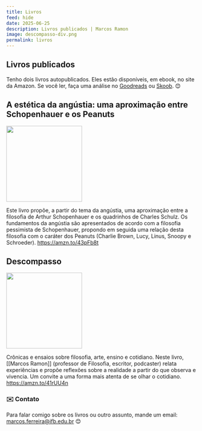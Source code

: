 ```yaml
---
title: Livros
feed: hide
date: 2025-06-25
description: Livros publicados | Marcos Ramon
image: descompasso-div.png
permalink: livros
---
```


## Livros publicados

Tenho dois livros autopublicados. Eles estão disponíveis, em ebook, no site da Amazon. Se você ler, faça uma análise no [Goodreads](https://www.goodreads.com/author/show/16012578.Marcos_Ramon) ou [Skoob](https://www.skoob.com.br/descompasso-841935ed847109.html). 😊

## A estética da angústia: uma aproximação entre Schopenhauer e os Peanuts

<img src="assets/img/Pasted image 20250306152840.png" width="200">

Este livro propõe, a partir do tema da angústia, uma aproximação entre a filosofia de Arthur Schopenhauer e os quadrinhos de Charles Schulz. Os fundamentos da angústia são apresentados de acordo com a filosofia pessimista de Schopenhauer, propondo em seguida uma relação desta filosofia com o caráter dos Peanuts (Charlie Brown, Lucy, Linus, Snoopy e Schroeder). https://amzn.to/43pFb8t

## Descompasso

<img src="assets/img/Pasted image 20250306152907.png" width="200">

Crônicas e ensaios sobre filosofia, arte, ensino e cotidiano. Neste livro, [[Marcos Ramon]] (professor de Filosofia, escritor, podcaster) relata experiências e propõe reflexões sobre a realidade a partir do que observa e vivencia. Um convite a uma forma mais atenta de se olhar o cotidiano. https://amzn.to/41rUU4n

### ✉️ Contato
Para falar comigo sobre os livros ou outro assunto, mande um email: <a href="mailto:marcos.ferreira@ifb.edu.br">marcos.ferreira@ifb.edu.br</a> 😊
 